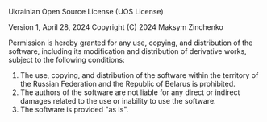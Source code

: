 Ukrainian Open Source License (UOS License)

Version 1, April 28, 2024
Copyright (C) 2024 Maksym Zinchenko

Permission is hereby granted for any use, copying, and distribution of the software, including its modification and distribution of derivative works, subject to the following conditions:
1. The use, copying, and distribution of the software within the territory of the Russian Federation and the Republic of Belarus is prohibited.
2. The authors of the software are not liable for any direct or indirect damages related to the use or inability to use the software.
3. The software is provided "as is".
